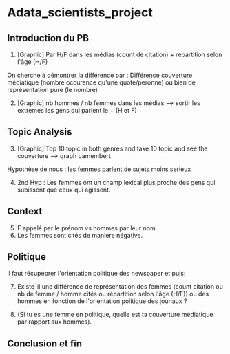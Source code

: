 # Adata_scientists_project

## Introduction du PB

1. [Graphic] Par H/F dans les médias (count de citation) + répartition selon l'âge (H/F)

On cherche à démontrer la différence par : Différence couverture médiatique (nombre occurence qu'une quote/peronne) ou bien de représentation pure (le nombre)

2. [Graphic]  nb hommes / nb femmes dans les médias --> sortir les extrèmes les gens qui parlent le + (H et F)

## Topic Analysis

3. [Graphic] Top 10 topic in both genres and take 10 topic and see the couverture --> graph camembert

Hypothèse de nous : les femmes parlent de sujets moins serieux

4. 2nd Hyp : Les femmes ont un champ lexical plus proche des gens qui subissent que ceux qui agissent.

## Context

5. F appelé par le prénom vs hommes par leur nom.
6. Les femmes sont cités de manière négative.

## Politique
il faut récupéprer l'orientation politique des newspaper et puis:

7. Existe-il une différence de représentation des femmes (count citation ou nb de femme / homme cités ou répartition selon l'âge (H/F)) ou des hommes en fonction de l'orientation politique des jounaux ?

8. (Si tu es une femme en politique, quelle est ta couverture médiatique par rapport aux hommes).

## Conclusion et fin
